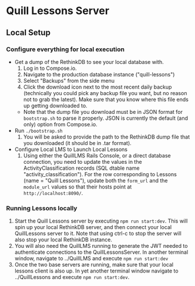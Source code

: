 # Quill Lessons Server

## Local Setup

### Configure everything for local execution
- Get a dump of the RethinkDB to see your local database with.
  1. Log in to Compose.io.
  1. Navigate to the production database instance ("quill-lessons")
  1. Select "Backups" from the side menu
  1. Click the download icon next to the most recent daily backup (technically you could pick any backup file you want, but no reason not to grab the latest).  Make sure that you know where this file ends up getting downloaded to.
    - Note that the dump file you download must be in JSON format for `bootstrap.sh` to parse it properly.  JSON is currently the default (and only) option from Compose.io.
- Run `./bootstrap.sh`
  1. You will be asked to provide the path to the RethinkDB dump file that you downloaded (it should be in .tar format).
- Configure Local LMS to Launch Local Lessons
  1. Using either the QuillLMS Rails Console, or a direct database connection, you need to update the values in the ActivityClassification records (SQL dtable name "activity_classification").  For the row corresponding to Lessons (name = "Quill Lessons"), update both the `form_url` and the `module_url` values so that their hosts point at `http://localhost:8090/`.

### Running Lessons locally

1. Start the Quill Lessons server by executing `npm run start:dev`.  This will spin up your local RethinkDB server, and then connect your local QuillLessons server to it.  Note that using ctrl-c to stop the server will also stop your local RethinkDB instance.
1. You will also need the QuillLMS running to generate the JWT needed to authenticate connections to the QuillLessonsServer. In another terminal window, navigate to ../QuillLMS and execute `npm run start:dev`
1. Once the two base servers are running, make sure that your local lessons client is also up.  In yet another terminal window navigate to ../QuillLessons and execute `npm run start:dev`.
